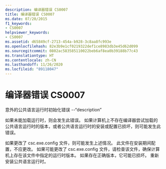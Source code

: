 ```yaml
---
description: 编译器错误 CS0007
title: 编译器错误 CS0007
ms.date: 07/20/2015
f1_keywords:
- CS0007
helpviewer_keywords:
- CS0007
ms.assetid: d65849cf-2713-454a-b928-3c8aa8fc993e
ms.openlocfilehash: 82e3b9e1cf0219322def1ce8983db3e45d62d099
ms.sourcegitcommit: 0802ac583585110022beb6af8ea0b39188b77c43
ms.translationtype: HT
ms.contentlocale: zh-CN
ms.lasthandoff: 11/26/2020
ms.locfileid: "89118047"
---
```

# <a name="compiler-error-cs0007"></a>编译器错误 CS0007

意外的公共语言运行时初始化错误 --“description”

 如果未能加载运行时，则会发生此错误。 如果计算机上不存在编译器尝试加载的公共语言运行时的版本，或者公共语言运行时的安装或配置已损坏，则可能发生此错误。

 如果更改了 csc.exe.config 文件，则可能发生上述情况。 此文件在安装期间配置，不应更改。 如果可能更改了 csc.exe.config 文件，请检查该文件，确保计算机上存在该文件中指定的运行时版本。 如果存在正确版本，它可能已损坏。 重新安装公共语言运行时。
